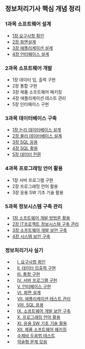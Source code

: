 ## 정보처리기사 핵심 개념 정리

### 1과목 소프트웨어 설계

*  [1장 요구사항 확인](https://github.com/PARKINHYO/Engineer-Information-Processing/blob/master/1%EA%B3%BC%EB%AA%A9%201%EC%9E%A5%20%EC%9A%94%EA%B5%AC%EC%82%AC%ED%95%AD%20%ED%99%95%EC%9D%B8.md)
*  [2장 화면설계](https://github.com/PARKINHYO/Engineer-Information-Processing/blob/master/1%EA%B3%BC%EB%AA%A9%202%EC%9E%A5%20%ED%99%94%EB%A9%B4%EC%84%A4%EA%B3%84.md)
*  [3장 애플리케이션 설계](https://github.com/PARKINHYO/Engineer-Information-Processing/blob/master/1%EA%B3%BC%EB%AA%A9%203%EC%9E%A5%20%EC%95%A0%ED%94%8C%EB%A6%AC%EC%BC%80%EC%9D%B4%EC%85%98%20%EC%84%A4%EA%B3%84.md)
*  [4장 인터페이스 설계](https://github.com/PARKINHYO/Engineer-Information-Processing/blob/master/1%EA%B3%BC%EB%AA%A9%204%EC%9E%A5%20%EC%9D%B8%ED%84%B0%ED%8E%98%EC%9D%B4%EC%8A%A4%20%EC%84%A4%EA%B3%84.md)
    
### 2과목 소프트웨어 개발

*  1장 데이터 입, 출력 구현
*  2장 통합 구현
*  3장 제품 소프트웨어 패키징
*  4장 애플리케이션 테스트 관리
*  5장 인터페이스 구현

### 3과목 데이터베이스 구축

*  [1장 논리 데이터베이스 설계](https://github.com/PARKINHYO/Engineer-Information-Processing/blob/master/3%EA%B3%BC%EB%AA%A9%201%EC%9E%A5%20%EB%85%BC%EB%A6%AC%20%ED%85%8C%EC%9D%B4%ED%84%B0%EB%B2%A0%EC%9D%B4%EC%8A%A4%20%EC%84%A4%EA%B3%84.md)
*  [2장 물리 데이터베이스 설계](https://github.com/PARKINHYO/Engineer-Information-Processing/blob/master/3%EA%B3%BC%EB%AA%A9%202%EC%9E%A5%20%EB%AC%BC%EB%A6%AC%20%EB%8D%B0%EC%9D%B4%ED%84%B0%EB%B2%A0%EC%9D%B4%EC%8A%A4%20%EC%84%A4%EA%B3%84.md)
*  [3장 SQL 응용](https://github.com/PARKINHYO/Engineer-Information-Processing/blob/master/3%EA%B3%BC%EB%AA%A9%203%EC%9E%A5%20SQL%EC%9D%91%EC%9A%A9.md)
*  [4장 SQL 활용](https://github.com/PARKINHYO/Engineer-Information-Processing/blob/master/3%EA%B3%BC%EB%AA%A9%204%EC%9E%A5%20SQL%ED%99%9C%EC%9A%A9.md)
*  [5장 데이터 전환](https://github.com/PARKINHYO/Engineer-Information-Processing/blob/master/3%EA%B3%BC%EB%AA%A9%205%EC%9E%A5%20%EB%8D%B0%EC%9D%B4%ED%84%B0%20%EC%A0%84%ED%99%98.md)

### 4과목 프로그래밍 언어 활용

*  1장 서버 프로그램 구현
*  2장 프로그래밍 언어 활용
*  3장 응용 SW 기초 기술 활용

### 5과목 정보시스템 구축 관리

*  [1장 소프트웨어 개발 방법론 활용](https://github.com/PARKINHYO/Engineer-Information-Processing/blob/master/5%EA%B3%BC%EB%AA%A9%201%EC%9E%A5%20%EC%86%8C%ED%94%84%ED%8A%B8%EC%9B%A8%EC%96%B4%20%EA%B0%9C%EB%B0%9C%20%EB%B0%A9%EB%B2%95%EB%A1%A0%20%ED%99%9C%EC%9A%A9.md)
*  [2장 IT프로젝트 정보시스템 구축 관리](https://github.com/PARKINHYO/Engineer-Information-Processing/blob/master/5%EA%B3%BC%EB%AA%A9%202%EC%9E%A5%20IT%ED%94%84%EB%A1%9C%EC%A0%9D%ED%8A%B8%20%EC%A0%95%EB%B3%B4%EC%8B%9C%EC%8A%A4%ED%85%9C%20%EA%B5%AC%EC%B6%95%20%EA%B4%80%EB%A6%AC.md)
*  [3장 소프트웨어 개발 보안 구축](https://github.com/PARKINHYO/Engineer-Information-Processing/blob/master/5%EA%B3%BC%EB%AA%A9%203%EC%9E%A5%20%EC%86%8C%ED%94%84%ED%8A%B8%EC%9B%A8%EC%96%B4%20%EA%B0%9C%EB%B0%9C%20%EB%B3%B4%EC%95%88%20%EA%B5%AC%EC%B6%95.md)
*  [4장 시스템 보안 구축](https://github.com/PARKINHYO/Engineer-Information-Processing/blob/master/5%EA%B3%BC%EB%AA%A9%204%EC%9E%A5%20%EC%8B%9C%EC%8A%A4%ED%85%9C%20%EB%B3%B4%EC%95%88%20%EA%B5%AC%EC%B6%95.md)


### 정보처리기사 실기
 * &nbsp;&nbsp;&nbsp;&nbsp;[Ⅰ. 요구사항 확인](https://ihp001.tistory.com/12)
 * &nbsp;&nbsp;&nbsp;&nbsp;[Ⅱ. 데이터 입출력 구현](https://ihp001.tistory.com/14)
 * &nbsp;&nbsp;&nbsp;&nbsp;[Ⅲ. 통합 구현](https://ihp001.tistory.com/17)
 * &nbsp;&nbsp;&nbsp;&nbsp;[Ⅳ. 서버 프로그램 구현](https://ihp001.tistory.com/18?category=792948)
 * &nbsp;&nbsp;&nbsp;&nbsp;[Ⅴ. 인터페이스 구현](https://ihp001.tistory.com/22?category=792948)
 * &nbsp;&nbsp;&nbsp;&nbsp;[Ⅵ. 화면 설계](https://ihp001.tistory.com/22?category=792948)
 * &nbsp;&nbsp;&nbsp;&nbsp;[Ⅶ. 애플리케이션 테스트 관리]()
 * &nbsp;&nbsp;&nbsp;&nbsp;[Ⅷ. SQL 응용]()
 * &nbsp;&nbsp;&nbsp;&nbsp;[Ⅸ. 소프트웨어 개발 보안 구축]()
 * &nbsp;&nbsp;&nbsp;&nbsp;[Ⅹ. 프로그래밍 언어 활용]()
 * &nbsp;&nbsp;&nbsp;&nbsp;[XI. 응용 SW 기초 기술 활용]()
 * &nbsp;&nbsp;&nbsp;&nbsp;[XII. 제품 소프트웨어 패키징]()
 * &nbsp;&nbsp;&nbsp;&nbsp;[수제비 두음법 테스트](https://github.com/PARKINHYO/Engineer-Information-Processing/blob/master/%EC%88%98%EC%A0%9C%EB%B9%84%EB%91%90%EC%9D%8C%EB%B2%95%ED%85%8C%EC%8A%A4%ED%8A%B8.pdf)
 * &nbsp;&nbsp;&nbsp;&nbsp;[약술형 문제 모음](https://github.com/PARKINHYO/Engineer-Information-Processing/blob/master/%EC%8B%A4%EA%B8%B0%EC%95%BD%EC%88%A0%ED%98%95.pdf)